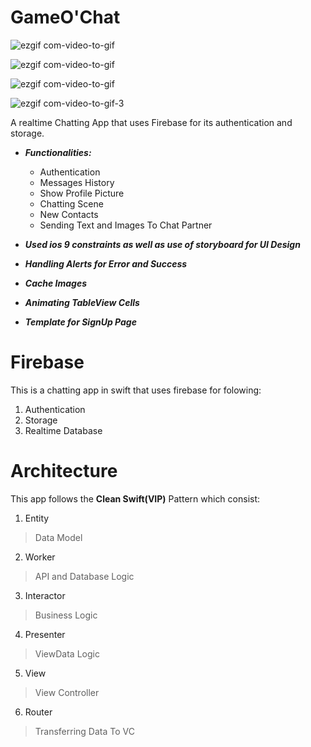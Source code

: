 # GameO'Chat


![ezgif com-video-to-gif](https://user-images.githubusercontent.com/25398924/83981766-8143eb80-a93e-11ea-9f11-1f5e92b12e2b.gif)

![ezgif com-video-to-gif](https://user-images.githubusercontent.com/25398924/80098678-eb6d2080-858a-11ea-95ff-8a1d2b809e57.gif)

![ezgif com-video-to-gif](https://user-images.githubusercontent.com/25398924/80099019-69312c00-858b-11ea-90b0-b8a1ce80effd.gif)

![ezgif com-video-to-gif-3](https://user-images.githubusercontent.com/25398924/80100465-a1396e80-858d-11ea-973b-d4ad74cd62af.gif)



A realtime Chatting App that uses Firebase for its authentication and storage.
- ***Functionalities:***
  - Authentication
  - Messages History
  - Show Profile Picture
  - Chatting Scene
  - New Contacts
  - Sending Text and Images To Chat Partner

- ***Used ios 9 constraints as well as use of storyboard for UI Design***
- ***Handling Alerts for Error and Success***
- ***Cache Images***
- ***Animating TableView Cells***
- ***Template for SignUp Page*** 


# Firebase
This is a chatting app in swift that uses firebase for folowing: 
1. Authentication 
2. Storage
3. Realtime Database

# Architecture
This app follows the **Clean Swift(VIP)** Pattern which consist: 
1. Entity       
> Data Model
2. Worker       
> API and Database Logic
3. Interactor   
> Business Logic
4. Presenter   
> ViewData Logic
5. View 
> View Controller
6. Router       
>Transferring Data To VC


